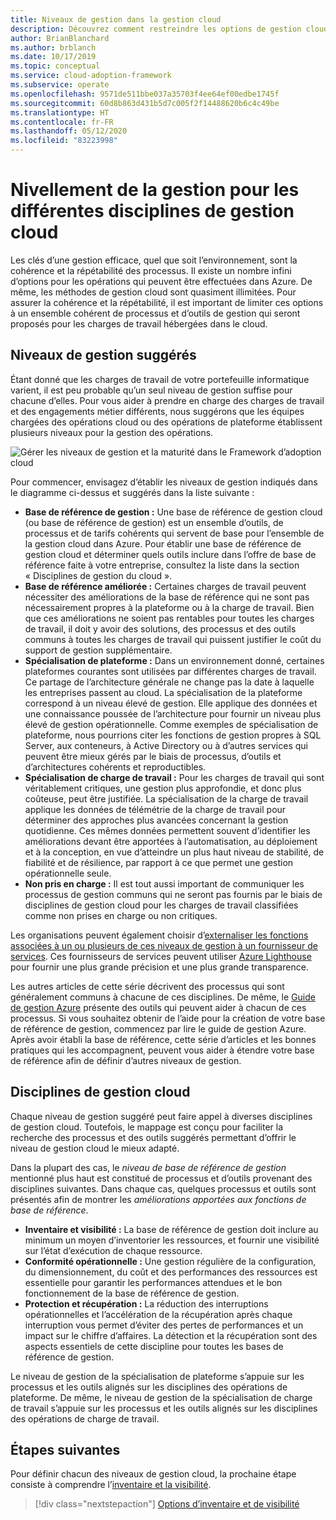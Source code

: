 ```yaml
---
title: Niveaux de gestion dans la gestion cloud
description: Découvrez comment restreindre les options de gestion cloud à un ensemble cohérent de processus et d’outils que vous pouvez proposer pour les charges de travail hébergées dans le cloud.
author: BrianBlanchard
ms.author: brblanch
ms.date: 10/17/2019
ms.topic: conceptual
ms.service: cloud-adoption-framework
ms.subservice: operate
ms.openlocfilehash: 9571de511bbe037a35703f4ee64ef00edbe1745f
ms.sourcegitcommit: 60d8b863d431b5d7c005f2f14488620b6c4c49be
ms.translationtype: HT
ms.contentlocale: fr-FR
ms.lasthandoff: 05/12/2020
ms.locfileid: "83223998"
---
```

# <a name="management-leveling-across-cloud-management-disciplines"></a>Nivellement de la gestion pour les différentes disciplines de gestion cloud

Les clés d’une gestion efficace, quel que soit l’environnement, sont la cohérence et la répétabilité des processus. Il existe un nombre infini d’options pour les opérations qui peuvent être effectuées dans Azure. De même, les méthodes de gestion cloud sont quasiment illimitées. Pour assurer la cohérence et la répétabilité, il est important de limiter ces options à un ensemble cohérent de processus et d’outils de gestion qui seront proposés pour les charges de travail hébergées dans le cloud.

## <a name="suggested-management-levels"></a>Niveaux de gestion suggérés

Étant donné que les charges de travail de votre portefeuille informatique varient, il est peu probable qu’un seul niveau de gestion suffise pour chacune d’elles. Pour vous aider à prendre en charge des charges de travail et des engagements métier différents, nous suggérons que les équipes chargées des opérations cloud ou des opérations de plateforme établissent plusieurs niveaux pour la gestion des opérations.

![Gérer les niveaux de gestion et la maturité dans le Framework d’adoption cloud](../../_images/manage/cloud-management-maturity.png)

Pour commencer, envisagez d’établir les niveaux de gestion indiqués dans le diagramme ci-dessus et suggérés dans la liste suivante :

- **Base de référence de gestion :** Une base de référence de gestion cloud (ou base de référence de gestion) est un ensemble d’outils, de processus et de tarifs cohérents qui servent de base pour l’ensemble de la gestion cloud dans Azure. Pour établir une base de référence de gestion cloud et déterminer quels outils inclure dans l’offre de base de référence faite à votre entreprise, consultez la liste dans la section « Disciplines de gestion du cloud ».
- **Base de référence améliorée :** Certaines charges de travail peuvent nécessiter des améliorations de la base de référence qui ne sont pas nécessairement propres à la plateforme ou à la charge de travail. Bien que ces améliorations ne soient pas rentables pour toutes les charges de travail, il doit y avoir des solutions, des processus et des outils communs à toutes les charges de travail qui puissent justifier le coût du support de gestion supplémentaire.
- **Spécialisation de plateforme :** Dans un environnement donné, certaines plateformes courantes sont utilisées par différentes charges de travail. Ce partage de l’architecture générale ne change pas la date à laquelle les entreprises passent au cloud. La spécialisation de la plateforme correspond à un niveau élevé de gestion. Elle applique des données et une connaissance poussée de l’architecture pour fournir un niveau plus élevé de gestion opérationnelle. Comme exemples de spécialisation de plateforme, nous pourrions citer les fonctions de gestion propres à SQL Server, aux conteneurs, à Active Directory ou à d’autres services qui peuvent être mieux gérés par le biais de processus, d’outils et d’architectures cohérents et reproductibles.
- **Spécialisation de charge de travail :** Pour les charges de travail qui sont véritablement critiques, une gestion plus approfondie, et donc plus coûteuse, peut être justifiée. La spécialisation de la charge de travail applique les données de télémétrie de la charge de travail pour déterminer des approches plus avancées concernant la gestion quotidienne. Ces mêmes données permettent souvent d’identifier les améliorations devant être apportées à l’automatisation, au déploiement et à la conception, en vue d’atteindre un plus haut niveau de stabilité, de fiabilité et de résilience, par rapport à ce que permet une gestion opérationnelle seule.
- **Non pris en charge :** Il est tout aussi important de communiquer les processus de gestion communs qui ne seront pas fournis par le biais de disciplines de gestion cloud pour les charges de travail classifiées comme non prises en charge ou non critiques.

Les organisations peuvent également choisir d’[externaliser les fonctions associées à un ou plusieurs de ces niveaux de gestion à un fournisseur de services](https://aka.ms/adopt/partneroffers). Ces fournisseurs de services peuvent utiliser [Azure Lighthouse](https://docs.microsoft.com/azure/lighthouse/overview) pour fournir une plus grande précision et une plus grande transparence.

Les autres articles de cette série décrivent des processus qui sont généralement communs à chacune de ces disciplines.
De même, le [Guide de gestion Azure](../azure-management-guide/index.md) présente des outils qui peuvent aider à chacun de ces processus. Si vous souhaitez obtenir de l’aide pour la création de votre base de référence de gestion, commencez par lire le guide de gestion Azure. Après avoir établi la base de référence, cette série d’articles et les bonnes pratiques qui les accompagnent, peuvent vous aider à étendre votre base de référence afin de définir d’autres niveaux de gestion.

## <a name="cloud-management-disciplines"></a>Disciplines de gestion cloud

Chaque niveau de gestion suggéré peut faire appel à diverses disciplines de gestion cloud. Toutefois, le mappage est conçu pour faciliter la recherche des processus et des outils suggérés permettant d’offrir le niveau de gestion cloud le mieux adapté.

Dans la plupart des cas, le _niveau de base de référence de gestion_ mentionné plus haut est constitué de processus et d’outils provenant des disciplines suivantes. Dans chaque cas, quelques processus et outils sont présentés afin de montrer les _améliorations apportées aux fonctions de base de référence_.

- **Inventaire et visibilité :** La base de référence de gestion doit inclure au minimum un moyen d’inventorier les ressources, et fournir une visibilité sur l’état d’exécution de chaque ressource.
- **Conformité opérationnelle :** Une gestion régulière de la configuration, du dimensionnement, du coût et des performances des ressources est essentielle pour garantir les performances attendues et le bon fonctionnement de la base de référence de gestion.
- **Protection et récupération :** La réduction des interruptions opérationnelles et l’accélération de la récupération après chaque interruption vous permet d’éviter des pertes de performances et un impact sur le chiffre d’affaires. La détection et la récupération sont des aspects essentiels de cette discipline pour toutes les bases de référence de gestion.

Le niveau de gestion de la spécialisation de plateforme s’appuie sur les processus et les outils alignés sur les disciplines des opérations de plateforme. De même, le niveau de gestion de la spécialisation de charge de travail s’appuie sur les processus et les outils alignés sur les disciplines des opérations de charge de travail.

## <a name="next-steps"></a>Étapes suivantes

Pour définir chacun des niveaux de gestion cloud, la prochaine étape consiste à comprendre l’[inventaire et la visibilité](./inventory.md).

> [!div class="nextstepaction"]
> [Options d’inventaire et de visibilité](./inventory.md)
